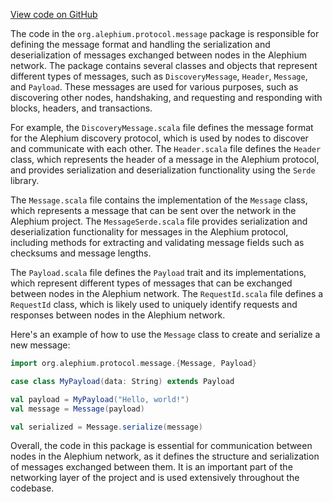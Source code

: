 [View code on GitHub](https://github.com/alephium/alephium/.autodoc/docs/json/protocol/src/main/scala/org/alephium/protocol/message)

The code in the `org.alephium.protocol.message` package is responsible for defining the message format and handling the serialization and deserialization of messages exchanged between nodes in the Alephium network. The package contains several classes and objects that represent different types of messages, such as `DiscoveryMessage`, `Header`, `Message`, and `Payload`. These messages are used for various purposes, such as discovering other nodes, handshaking, and requesting and responding with blocks, headers, and transactions.

For example, the `DiscoveryMessage.scala` file defines the message format for the Alephium discovery protocol, which is used by nodes to discover and communicate with each other. The `Header.scala` file defines the `Header` class, which represents the header of a message in the Alephium protocol, and provides serialization and deserialization functionality using the `Serde` library.

The `Message.scala` file contains the implementation of the `Message` class, which represents a message that can be sent over the network in the Alephium project. The `MessageSerde.scala` file provides serialization and deserialization functionality for messages in the Alephium protocol, including methods for extracting and validating message fields such as checksums and message lengths.

The `Payload.scala` file defines the `Payload` trait and its implementations, which represent different types of messages that can be exchanged between nodes in the Alephium network. The `RequestId.scala` file defines a `RequestId` class, which is likely used to uniquely identify requests and responses between nodes in the Alephium network.

Here's an example of how to use the `Message` class to create and serialize a new message:

```scala
import org.alephium.protocol.message.{Message, Payload}

case class MyPayload(data: String) extends Payload

val payload = MyPayload("Hello, world!")
val message = Message(payload)

val serialized = Message.serialize(message)
```

Overall, the code in this package is essential for communication between nodes in the Alephium network, as it defines the structure and serialization of messages exchanged between them. It is an important part of the networking layer of the project and is used extensively throughout the codebase.

